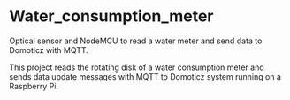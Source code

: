 # Water_consumption_meter
Optical sensor and NodeMCU to read a water meter and send data to Domoticz with MQTT.

This project reads the rotating disk of a water consumption meter and sends data
update messages with MQTT to Domoticz system running on a Raspberry Pi.
